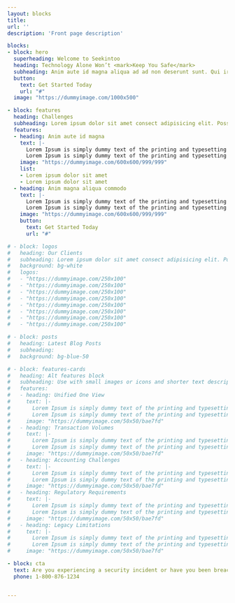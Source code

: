 ```yaml
---
layout: blocks
title: 
url: ''
description: 'Front page description'

blocks:
- block: hero
  superheading: Welcome to Seekintoo
  heading: Technology Alone Won’t <mark>Keep You Safe</mark>
  subheading: Anim aute id magna aliqua ad ad non deserunt sunt. Qui irure qui lorem cupidatat commodo. Elit sunt amet fugiat veniam occaecat fugiat aliqua ad ad non deserunt sunt.
  button:
    text: Get Started Today
    url: "#"
  image: "https://dummyimage.com/1000x500"

- block: features
  heading: Challenges
  subheading: Lorem ipsum dolor sit amet consect adipisicing elit. Possimus magnam voluptatum cupiditate veritatis in accusamus quisquam.
  features:
  - heading: Anim aute id magna
    text: |- 
      Lorem Ipsum is simply dummy text of the printing and typesetting industry.
      Lorem Ipsum is simply dummy text of the printing and typesetting industry.
    image: "https://dummyimage.com/600x600/999/999"
    list:
    - Lorem ipsum dolor sit amet
    - Lorem ipsum dolor sit amet
  - heading: Anim magna aliqua commodo
    text: |- 
      Lorem Ipsum is simply dummy text of the printing and typesetting industry.
      Lorem Ipsum is simply dummy text of the printing and typesetting industry.
    image: "https://dummyimage.com/600x600/999/999"
    button:
      text: Get Started Today
      url: "#"

# - block: logos
#   heading: Our Clients
#   subheading: Lorem ipsum dolor sit amet consect adipisicing elit. Possimus magnam voluptatum cupiditate veritatis in accusamus quisquam.
#   background: bg-white
#   logos:
#   - "https://dummyimage.com/250x100"
#   - "https://dummyimage.com/250x100"
#   - "https://dummyimage.com/250x100"
#   - "https://dummyimage.com/250x100"
#   - "https://dummyimage.com/250x100"
#   - "https://dummyimage.com/250x100"
#   - "https://dummyimage.com/250x100"
#   - "https://dummyimage.com/250x100"

# - block: posts
#   heading: Latest Blog Posts
#   subheading: 
#   background: bg-blue-50

# - block: features-cards
#   heading: Alt features block
#   subheading: Use with small images or icons and shorter text descriptions
#   features:
#   - heading: Unified One View
#     text: |- 
#       Lorem Ipsum is simply dummy text of the printing and typesetting industry.
#       Lorem Ipsum is simply dummy text of the printing and typesetting industry.
#     image: "https://dummyimage.com/50x50/bae7fd"
#   - heading: Transaction Volumes
#     text: |- 
#       Lorem Ipsum is simply dummy text of the printing and typesetting industry.
#       Lorem Ipsum is simply dummy text of the printing and typesetting industry.
#     image: "https://dummyimage.com/50x50/bae7fd"
#   - heading: Accounting Challenges
#     text: |- 
#       Lorem Ipsum is simply dummy text of the printing and typesetting industry.
#       Lorem Ipsum is simply dummy text of the printing and typesetting industry.
#     image: "https://dummyimage.com/50x50/bae7fd"
#   - heading: Regulatory Requirements
#     text: |- 
#       Lorem Ipsum is simply dummy text of the printing and typesetting industry.
#       Lorem Ipsum is simply dummy text of the printing and typesetting industry.
#     image: "https://dummyimage.com/50x50/bae7fd"
#   - heading: Legacy Limitations
#     text: |- 
#       Lorem Ipsum is simply dummy text of the printing and typesetting industry.
#       Lorem Ipsum is simply dummy text of the printing and typesetting industry.
#     image: "https://dummyimage.com/50x50/bae7fd"

- block: cta
  text: Are you experiencing a security incident or have you been breached? Call us now. 
  phone: 1-800-876-1234


---
```

